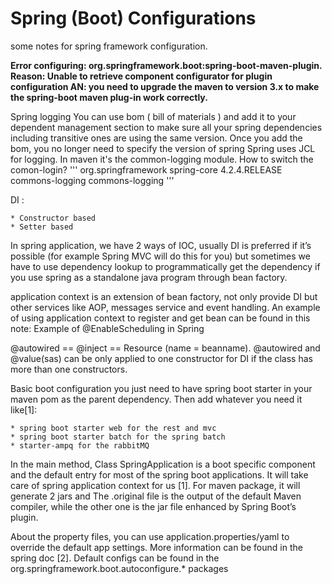# Spring (Boot) Configurations

some notes for spring framework configuration. 

**Error configuring: org.springframework.boot:spring-boot-maven-plugin. Reason: Unable to retrieve component configurator for plugin configuration
AN: you need to upgrade the maven to version 3.x to make the spring-boot maven plug-in work correctly.**

Spring logging
You can use bom ( bill of materials ) and add it to your dependent management section to make sure all your spring dependencies including transitive ones are using the same  version.
Once you add the bom, you no longer need to specify the version of spring
Spring uses JCL for logging. In maven it's the common-logging module.
How to switch the comon-login?
'''
    <dependencies>
    <dependency>
    <groupId>org.springframework</groupId>
    <artifactId>spring-core</artifactId>
    <version>4.2.4.RELEASE</version>
    <exclusions>
    <exclusion>
    <groupId>commons-logging</groupId>
    <artifactId>commons-logging</artifactId>
    </exclusion>
    </exclusions>
    </dependency>
    </dependencies>
'''

DI :

	* Constructor based
	* Setter based

In spring application, we have 2 ways of IOC, usually DI is preferred if it’s possible (for example Spring MVC will do this for you) but sometimes we have to use dependency lookup to programmatically get the dependency if you use spring as a standalone java program through bean factory.

application context is an extension of bean factory, not only provide DI but other services like AOP, messages service and event handling.
An example of using application context to register and get bean can be found in this note: Example of @EnableScheduling in Spring

@autowired == @inject == Resource (name = beanname).
@autowired and @value(sas) can be only applied to one constructor for DI if the class has more than one constructors.

Basic boot configuration
you just need to have spring boot starter in your maven pom as the parent dependency. Then add whatever you need it like[1]:

	* spring boot starter web for the rest and mvc
	* spring boot starter batch for the spring batch
	* starter-ampq for the rabbitMQ

In the main method, Class SpringApplication is a boot specific component and the default entry for most of the spring boot applications. It will take care of spring application context for us [1].
For maven package, it will generate 2 jars and The .original file is the output of the default Maven compiler, while the other one is the jar file enhanced by Spring Boot’s plugin.

About the property files, you can use application.properties/yaml to override the default app settings. More information can be found in the spring doc [2]. Default configs can be found in the org.springframework.boot.autoconfigure.* packages
